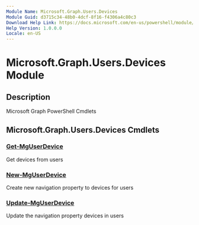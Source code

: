 ```yaml
---
Module Name: Microsoft.Graph.Users.Devices
Module Guid: d3715c34-48b0-4dcf-8f16-f4306a4c80c3
Download Help Link: https://docs.microsoft.com/en-us/powershell/module/microsoft.graph.users.devices
Help Version: 1.0.0.0
Locale: en-US
---
```


# Microsoft.Graph.Users.Devices Module
## Description
Microsoft Graph PowerShell Cmdlets

## Microsoft.Graph.Users.Devices Cmdlets
### [Get-MgUserDevice](Get-MgUserDevice.md)
Get devices from users

### [New-MgUserDevice](New-MgUserDevice.md)
Create new navigation property to devices for users

### [Update-MgUserDevice](Update-MgUserDevice.md)
Update the navigation property devices in users

